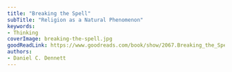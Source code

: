```yaml
---
title: "Breaking the Spell"
subTitle: "Religion as a Natural Phenomenon"
keywords:
- Thinking
coverImage: breaking-the-spell.jpg
goodReadLink: https://www.goodreads.com/book/show/2067.Breaking_the_Spell
authors:
- Daniel C. Dennett
---
```

